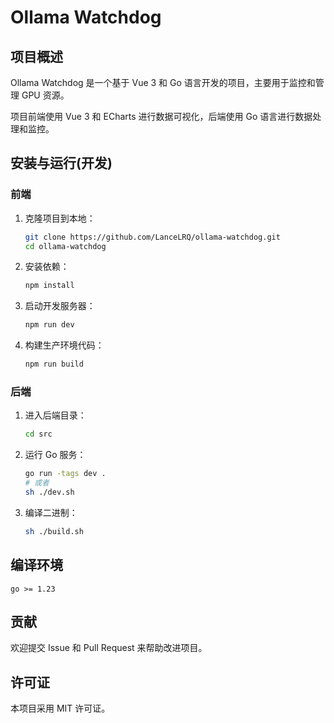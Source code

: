# Ollama Watchdog

## 项目概述

Ollama Watchdog 是一个基于 Vue 3 和 Go 语言开发的项目，主要用于监控和管理 GPU 资源。

项目前端使用 Vue 3 和 ECharts 进行数据可视化，后端使用 Go 语言进行数据处理和监控。

## 安装与运行(开发)

### 前端

1. 克隆项目到本地：
   ```bash
   git clone https://github.com/LanceLRQ/ollama-watchdog.git
   cd ollama-watchdog
   ```

2. 安装依赖：
   ```bash
   npm install
   ```

3. 启动开发服务器：
   ```bash
   npm run dev
   ```

4. 构建生产环境代码：
   ```bash
   npm run build
   ```

### 后端

1. 进入后端目录：
   ```bash
   cd src
   ```

2. 运行 Go 服务：
   ```bash
   go run -tags dev .
   # 或者
   sh ./dev.sh
   ```

3. 编译二进制：
   ```bash
   sh ./build.sh
   ```

## 编译环境

`go >= 1.23`


## 贡献

欢迎提交 Issue 和 Pull Request 来帮助改进项目。

## 许可证

本项目采用 MIT 许可证。
